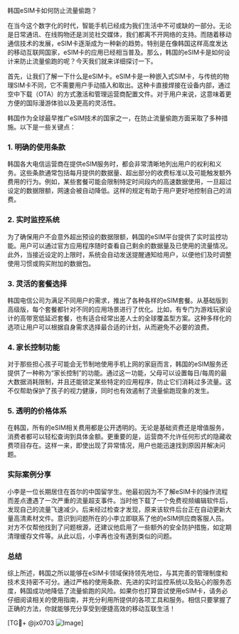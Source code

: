 韩国eSIM卡如何防止流量偷跑？

在当今这个数字化的时代，智能手机已经成为我们生活中不可或缺的一部分。无论是日常通讯、在线购物还是浏览社交媒体，我们都离不开网络的支持。而随着移动通信技术的发展，eSIM卡逐渐成为一种新的趋势。特别是在像韩国这样高度发达的移动互联网国家，eSIM卡的应用已经相当普及。那么，韩国的eSIM卡是如何设计来防止流量偷跑的呢？今天我们就来详细探讨一下。

首先，让我们了解一下什么是eSIM卡。eSIM卡是一种嵌入式SIM卡，与传统的物理SIM卡不同，它不需要用户手动插入和取出。这种卡直接焊接在设备内部，通过空中下载（OTA）的方式激活和管理运营商配置文件。对于用户来说，这意味着更方便的国际漫游体验以及更高的灵活性。

韩国作为全球最早推广eSIM技术的国家之一，在防止流量偷跑方面采取了多种措施。以下是一些关键点：

### 1. **明确的使用条款**
   韩国各大电信运营商在提供eSIM服务时，都会非常清晰地列出用户的权利和义务。这些条款通常包括每月提供的数据量、超出部分的收费标准以及可能触发额外费用的行为。例如，某些套餐可能会限制特定时间段内的高速数据使用，一旦超过设定的数据限额，网速会被自动降低。这样的规定有助于用户更好地控制自己的消费。

### 2. **实时监控系统**
   为了确保用户不会意外超出预设的数据限额，韩国的eSIM平台提供了实时监控功能。用户可以通过官方应用程序随时查看自己剩余的数据量及已使用的流量情况。此外，当接近设定的上限时，系统会自动发送提醒通知给用户，以便他们及时调整使用习惯或购买附加的数据包。

### 3. **灵活的套餐选择**
   韩国电信公司为满足不同用户的需求，推出了各种各样的eSIM套餐。从基础版到高级版，每个套餐都针对不同的应用场景进行了优化。比如，有专门为游戏玩家设计的高带宽低延迟套餐，也有适合经常出差人士的全球覆盖型方案。这种多样化的选项让用户可以根据自身需求选择最合适的计划，从而避免不必要的浪费。

### 4. **家长控制功能**
   对于那些担心孩子可能会无节制地使用手机上网的家庭而言，韩国的eSIM服务还提供了一种称为“家长控制”的功能。通过这一功能，父母可以设置每日/每周的最大数据消耗限制，并且还能锁定某些特定的应用程序，防止它们消耗过多流量。这不仅帮助保护了孩子的视力健康，同时也有效遏制了流量偷跑现象的发生。

### 5. **透明的价格体系**
   在韩国，所有的eSIM相关费用都是公开透明的。无论是基础资费还是增值服务，消费者都可以轻松查询到具体金额。更重要的是，运营商不允许任何形式的隐藏收费项目存在。这样一来，即使出现了异常情况，用户也能迅速找到原因并解决问题。

### 实际案例分享
小李是一位长期居住在首尔的中国留学生。他最初因为不了解eSIM卡的操作流程而差点遭遇了一次严重的流量超支事件。当时他下载了一个免费视频编辑软件后，发现自己的流量飞速减少。后来经过检查才发现，原来该软件后台正在自动更新大量高清素材文件。意识到问题所在的小李立即联系了他的eSIM供应商客服人员。对方不仅帮他找到了问题根源，还建议他启用了一些额外的安全防护措施，如定期清理缓存文件等。从此以后，小李再也没有遇到类似的问题。

### 总结
综上所述，韩国之所以能够在eSIM卡领域保持领先地位，与其完善的管理制度和技术支持密不可分。通过严格的使用条款、先进的实时监控系统以及贴心的服务态度，韩国成功地降低了流量偷跑的风险。如果你也打算尝试使用eSIM卡，请务必仔细阅读相关的使用指南，并充分利用所提供的各项工具和服务。相信只要掌握了正确的方法，你就能够充分享受到便捷高效的移动互联生活！

[TG💪+ @jx0703 ![Image](https://github.com/user-attachments/assets/dbca1d08-cadb-493c-b0ec-ad6f7a83f270)]